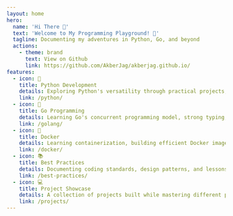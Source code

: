 ```yaml
---
layout: home
hero:
  name: 'Hi There 👋'
  text: 'Welcome to My Programming Playground! 🚀'
  tagline: Documenting my adventures in Python, Go, and beyond
  actions:
    - theme: brand
      text: View on Github
      link: https://github.com/AkberJag/akberjag.github.io/
features:
  - icon: 🐍
    title: Python Development
    details: Exploring Python's versatility through practical projects, data structures, algorithms, and real-world applications.
    link: /python/
  - icon: 🔵
    title: Go Programming
    details: Learning Go's concurrent programming model, strong typing, and building efficient backend services.
    link: /golang/
  - icon: 🐳
    title: Docker
    details: Learning containerization, building efficient Docker images, and managing multi-container applications with Docker Compose.
    link: /docker/
  - icon: 📚
    title: Best Practices
    details: Documenting coding standards, design patterns, and lessons learned throughout the learning process.
    link: /best-practices/
  - icon: 💻
    title: Project Showcase
    details: A collection of projects built while mastering different programming languages and concepts.
    link: /projects/
---
```


